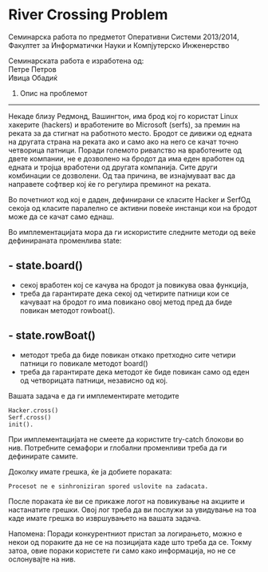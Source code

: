 # River Crossing Problem 

Семинарска работа по предметот Оперативни Системи 2013/2014,<br />
Факултет за Информатички Науки и Компјутерско Инженерство

Семинарската работа е изработена од:<br />
Петре Петров <br />
Ивица Обадиќ

1. Опис на проблемот
--------------------

Некаде близу Редмонд, Вашингтон, има брод кој го користат Linux хакерите (hackers) и вработените во Microsoft (serfs), за премин на реката за да стигнат на работното место. Бродот се дивижи од едната на другата страна на реката ако и само ако на него се качат точно четворица патници.  Поради големото ривалство на вработените од двете компании, не е дозволено на бродот да има еден вработен од едната и тројца вработени од другата компанија. Сите други комбинации се дозволени. Од таа причина, ве изнајмуваат вас да направете софтвер кој ќе го регулира преминот на реката.

Во почетниот код кој е даден, дефинирани се класите Hacker и SerfОд секоја од класите паралелно се активни повеќе инстанци кои на бродот може да се качат само еднаш.

Во имплементацијата мора да ги искористите следните методи од веќе дефинираната променлива state:
	

##  -  	state.board() 
- секој вработен кој се качува на бродот ја повикува оваа функција,
- треба да гарантирате дека секој од четирите патници кои се качуваат на бродот го има повикано овој метод пред да биде повикан методот rowboat().
	

##  -   state.rowBoat()   
- методот треба да биде повикан откако претходно сите четири патници го повикале методот board()
- треба да гарантирате дека методот ќе биде повикан само од еден од четворицата патници, независно од кој.

Вашата задача е да ги имплементирате методите 

	Hacker.cross()
	Serf.cross() 
	init().
 При имплементацијата не смеете да користите try-catch блокови во нив. Потребните семафори и глобални променливи треба да ги дефинирате самите.

Доколку имате грешка, ќе ја добиете пораката:

	Procesot ne e sinhroniziran spored uslovite na zadacata.

После пораката ќе ви се прикаже логот на повикување на акциите и настанатите грешки. Овој лог треба да ви послужи за увидување на тоа каде имате грешка во извршувањето на вашата задача.

Напомена:
 Поради конкурентниот пристап за логирањето, можно е некои од пораките да не се на позицијата каде што треба да се. Токму затоа, овие пораки користете ги само како информација, но не се ослонувајте на нив.

